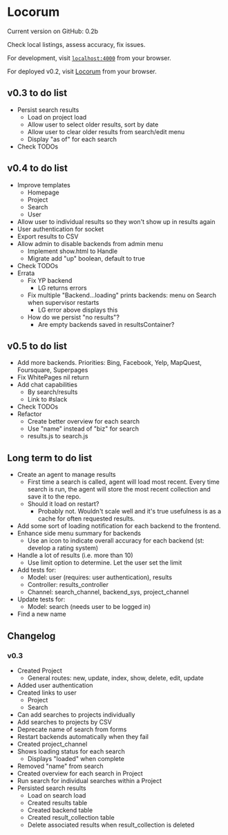 # Locorum

Current version on GitHub: 0.2b

Check local listings, assess accuracy, fix issues.

For development, visit [`localhost:4000`](http://localhost:4000) from your browser.

For deployed v0.2, visit [Locorum](https://boiling-beach-47326.herokuapp.com/) from your browser.

## v0.3 to do list
- Persist search results
  - Load on project load
  - Allow user to select older results, sort by date
  - Allow user to clear older results from search/edit menu
  - Display "as of" for each search
- Check TODOs

## v0.4 to do list
- Improve templates
  - Homepage
  - Project
  - Search
  - User
- Allow user to individual results so they won't show up in results again
- User authentication for socket
- Export results to CSV
- Allow admin to disable backends from admin menu
  - Implement show.html to Handle
  - Migrate add "up" boolean, default to true
- Check TODOs
- Errata
  - Fix YP backend
    - LG returns errors
  - Fix multiple "Backend...loading" prints backends: menu on Search when supervisor restarts
    - LG error above displays this
  - How do we persist "no results"?
    - Are empty backends saved in resultsContainer?

## v0.5 to do list
- Add more backends. Priorities: Bing, Facebook, Yelp, MapQuest, Foursquare, Superpages
- Fix WhitePages nil return
- Add chat capabilities
  - By search/results
  - Link to #slack
- Check TODOs
- Refactor
  - Create better overview for each search
  - Use "name" instead of "biz" for search
  - results.js to search.js

## Long term to do list

- Create an agent to manage results
  - First time a search is called, agent will load most recent. Every time search is run, the agent will store the most recent collection and save it to the repo.
  - Should it load on restart?
    - Probably not. Wouldn't scale well and it's true usefulness is as a cache for often requested results.
- Add some sort of loading notification for each backend to the frontend.
- Enhance side menu summary for backends
  - Use an icon to indicate overall accuracy for each backend (st: develop a rating system)
- Handle a lot of results (i.e. more than 10)
  - Use limit option to determine. Let the user set the limit
- Add tests for:
  - Model: user (requires: user authentication), results
  - Controller: results_controller
  - Channel: search_channel, backend_sys, project_channel
- Update tests for:
  - Model: search (needs user to be logged in)
- Find a new name

## Changelog

### v0.3
- Created Project
  - General routes: new, update, index, show, delete, edit, update
- Added user authentication
- Created links to user
  - Project
  - Search
- Can add searches to projects individually
- Add searches to projects by CSV
- Deprecate name of search from forms
- Restart backends automatically when they fail
- Created project_channel
- Shows loading status for each search
  - Displays "loaded" when complete
- Removed "name" from search
- Created overview for each search in Project
- Run search for individual searches within a Project
- Persisted search results
  - Load on search load
  - Created results table
  - Created backend table
  - Created result_collection table
  - Delete associated results when result_collection is deleted
